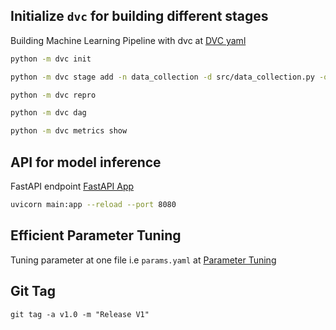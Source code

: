 ## Initialize `dvc` for building different stages

Building Machine Learning Pipeline with dvc at [DVC yaml](./dvc.yaml)

```bash
python -m dvc init

python -m dvc stage add -n data_collection -d src/data_collection.py -o data/raw python src/data_collection.py

python -m dvc repro

python -m dvc dag

python -m dvc metrics show
```

## API for model inference

FastAPI endpoint [FastAPI App](./v0/src/main.py)

```bash
uvicorn main:app --reload --port 8080
```

## Efficient Parameter Tuning

Tuning parameter at one file i.e `params.yaml` at [Parameter Tuning](./params.yaml)

## Git Tag
```shell
git tag -a v1.0 -m "Release V1"
```
